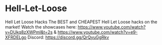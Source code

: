 # Hell-Let-Loose
Hell Let Loose Hacks 
The BEST and CHEAPEST Hell Let Loose hacks on the market! 
Watch the showcases here: https://www.youtube.com/watch?v=DUkq8zXWPmI&t=2s & https://www.youtube.com/watch?v=e9-XFRDELgo
Discord: https://discord.gg/QrQyuGgRkv
